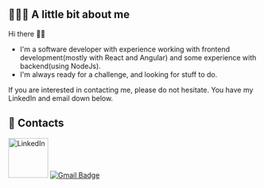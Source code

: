 ## 👨🏻‍💻 A little bit about me

Hi there 👋🏻  
- I'm a software developer with experience working with frontend development(mostly with React and Angular) and some experience with backend(using NodeJs).
- I'm always ready for a challenge, and looking for stuff to do.

If you are interested in contacting me, please do not hesitate. You have my LinkedIn and email down below.

## 📱 Contacts

[<a href="https://www.linkedin.com/in/jos%C3%A9-gln-rodrigues/" ><img src="https://img.shields.io/badge/LinkedIn-0077B5?style=for-the-badge&logo=linkedin&logoColor=white" alt="LinkedIn" width="80px"/></a>](url)
[![Gmail Badge](https://img.shields.io/badge/-Gmail-c14438?style=flat-square&logo=Gmail&logoColor=white&link=mailto:jose15.luis00@gmail.com)](mailto:jose15.luis00@gmail.com)
